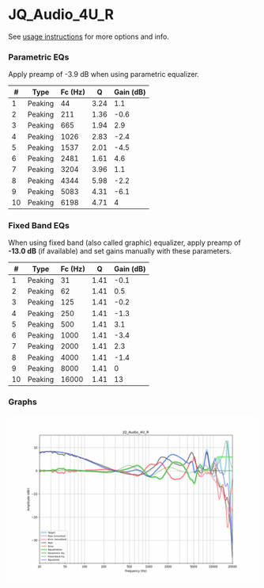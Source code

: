 # JQ_Audio_4U_R
See [usage instructions](https://github.com/jaakkopasanen/AutoEq#usage) for more options and info.

### Parametric EQs
Apply preamp of -3.9 dB when using parametric equalizer.

|   # | Type    |   Fc (Hz) |    Q |   Gain (dB) |
|-----|---------|-----------|------|-------------|
|   1 | Peaking |        44 | 3.24 |         1.1 |
|   2 | Peaking |       211 | 1.36 |        -0.6 |
|   3 | Peaking |       665 | 1.94 |         2.9 |
|   4 | Peaking |      1026 | 2.83 |        -2.4 |
|   5 | Peaking |      1537 | 2.01 |        -4.5 |
|   6 | Peaking |      2481 | 1.61 |         4.6 |
|   7 | Peaking |      3204 | 3.96 |         1.1 |
|   8 | Peaking |      4344 | 5.98 |        -2.2 |
|   9 | Peaking |      5083 | 4.31 |        -6.1 |
|  10 | Peaking |      6198 | 4.71 |         4   |

### Fixed Band EQs
When using fixed band (also called graphic) equalizer, apply preamp of **-13.0 dB** (if available) and set gains manually with these parameters.

|   # | Type    |   Fc (Hz) |    Q |   Gain (dB) |
|-----|---------|-----------|------|-------------|
|   1 | Peaking |        31 | 1.41 |        -0.1 |
|   2 | Peaking |        62 | 1.41 |         0.5 |
|   3 | Peaking |       125 | 1.41 |        -0.2 |
|   4 | Peaking |       250 | 1.41 |        -1.3 |
|   5 | Peaking |       500 | 1.41 |         3.1 |
|   6 | Peaking |      1000 | 1.41 |        -3.4 |
|   7 | Peaking |      2000 | 1.41 |         2.3 |
|   8 | Peaking |      4000 | 1.41 |        -1.4 |
|   9 | Peaking |      8000 | 1.41 |         0   |
|  10 | Peaking |     16000 | 1.41 |        13   |

### Graphs
![](./JQ_Audio_4U_R.png)
